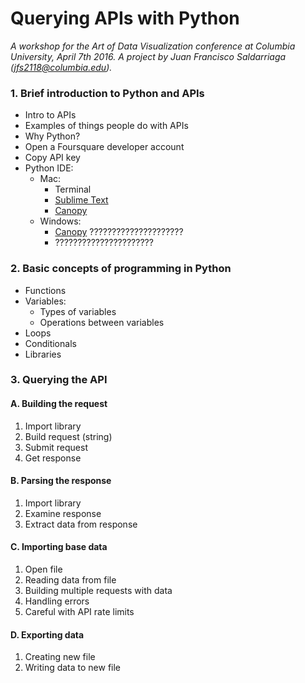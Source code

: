 # Querying APIs with Python
*A workshop for the Art of Data Visualization conference at Columbia University, April 7th 2016. A project by Juan Francisco Saldarriaga (jfs2118@columbia.edu).*

### 1. Brief introduction to Python and APIs
* Intro to APIs
* Examples of things people do with APIs
* Why Python?
* Open a Foursquare developer account
* Copy API key
* Python IDE:
  * Mac:
    * Terminal
    * [Sublime Text](https://www.sublimetext.com/)
    * [Canopy](https://www.enthought.com/products/canopy/)
  * Windows:
    * [Canopy](https://www.enthought.com/products/canopy/) ?????????????????????
    * ??????????????????????

### 2. Basic concepts of programming in Python
* Functions
* Variables:
  * Types of variables
  * Operations between variables
* Loops
* Conditionals
* Libraries

### 3. Querying the API

#### A. Building the request
1. Import library
2. Build request (string)
3. Submit request
4. Get response

#### B. Parsing the response
1. Import library
2. Examine response
3. Extract data from response

#### C. Importing base data
1. Open file
2. Reading data from file
3. Building multiple requests with data
4. Handling errors
5. Careful with API rate limits

#### D. Exporting data
1. Creating new file
2. Writing data to new file